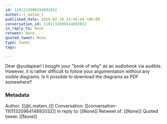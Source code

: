 ```yaml
---
id: 1101132096414892032
author: t_matam_t
published_date: 2019-02-28 14:48:44 +00:00
conversation_id: 1101132096414892032
in_reply_to: None
retweet: None
quoted_tweet: None
type: tweet
tags:

---
```


Dear @yudapearl I bought your "book of why" as an audiobook via audible. However, it is rather difficult to follow your argumentation without any visible diagrams. Is it possible to download the diagrams as PDF somewhere?

### Metadata

Author: [[@t_matam_t]]
Conversation: [[conversation-1101132096414892032]]
In reply to: [[None]]
Retweet of: [[None]]
Quoted tweet: [[None]]
